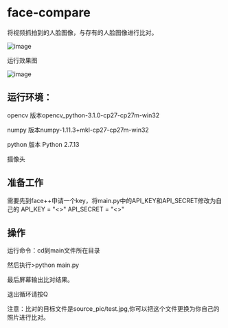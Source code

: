 # face-compare

将视频抓拍到的人脸图像，与存有的人脸图像进行比对。

![image](https://github.com/colanicy/face-compare/blob/master/facecompare.gif)

运行效果图

![image](https://github.com/colanicy/face-comapre/blog/master/facecompare.jpg)

## 运行环境：

opencv 版本opencv_python-3.1.0-cp27-cp27m-win32

numpy 版本numpy-1.11.3+mkl-cp27-cp27m-win32

python 版本 Python 2.7.13

摄像头

## 准备工作

需要先到face++申请一个key，将main.py中的API_KEY和API_SECRET修改为自己的
API_KEY = "<<your key>>"
API_SECRET = "<<your secret>>"

## 操作

运行命令：cd到main文件所在目录

然后执行>python main.py

最后屏幕输出比对结果。

退出循环请按Q

注意：比对的目标文件是source_pic/test.jpg,你可以把这个文件更换为你自己的照片进行比对。
